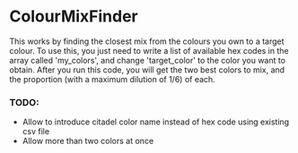 # ColourMixFinder
This works by finding the closest mix from the colours you own to a target colour. To use this, you just need to write a list of available hex codes in the array called 'my_colors', and change 'target_color' to the color you want to obtain. After you run this code, you will get the two best colors to mix, and the proportion (with a maximum dilution of 1/6) of each.
### TODO:
- Allow to introduce citadel color name instead of hex code using existing csv file
- Allow more than two colors at once
